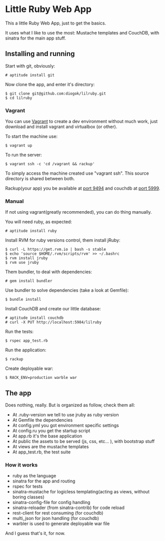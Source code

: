 # Little Ruby Web App

This a little Ruby Web App, just to get the basics.

It uses what I like to use the most: Mustache templates and CouchDB, with sinatra for the main app stuff.

## Installing and running

Start with git, obviously:

    # aptitude install git

Now clone the app, and enter it's directory:

    $ git clone git@github.com:diogok/lilruby.git 
    $ cd lilruby

### Vagrant

You can use [Vagrant](http://vagrantup.com) to create a dev environment without much work, just download and install vagrant and virtualbox (or other).

To start the machine use:

    $ vagrant up

To run the server:

    $ vagrant ssh -c 'cd /vagrant && rackup'

To simply access the machine created use "vagrant ssh". This source directory is shared between both.

Rackup(your app) you be available at [port 9494](http://localhost:9494) and couchdb at [port 5999](http://localhost:5999).


### Manual

If not using vagrant(greatly recommended), you can do thing manually.

You will need ruby, as expected:

    # aptitude install ruby

Install RVM for ruby versions control, them install jRuby:

    $ curl -L https://get.rvm.io | bash -s stable
    $ echo 'source $HOME/.rvm/scripts/rvm' >> ~/.bashrc
    $ rvm install jruby
    $ rvm use jruby

Them bundler, to deal with dependencies:

    # gem install bundler

Use bundler to solve dependencies (take a look at Gemfile):

    $ bundle install

Install CouchDB and create our little database:

    # aptitude install couchdb
    # curl -X PUT http://localhost:5984/lilruby

Run the tests:

    $ rspec app_test.rb

Run the application:
    
    $ rackup

Create deployable war:

    $ RACK_ENV=production warble war

## The app

Does nothing, really. But is organized as follow, check them all:

- At .ruby-version we tell to use jruby as ruby version
- At Gemfile the dependencies
- At config.yml you got environment specific settings
- At config.ru you get the startup script
- At app.rb it's the base application
- At public the assets to be served (js, css, etc... ), with bootstrap stuff
- At views are the mustache templates
- At app\_test.rb, the test suite

### How it works

- ruby as the language
- sinatra for the app and routing
- rspec for tests
- sinatra-mustache for logicless templating(acting as views, without boring classes)
- sinatra-config-file for config handling
- sinatra-reloader  (from sinatra-contrib) for code reload
- rest-client for rest consuming (for couchdb)
- multi\_json for json handling (for couchdb)
- warbler is used to generate deployable war file

And I guess that's it, for now.

